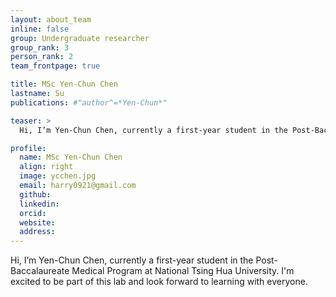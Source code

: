 ```yaml
---
layout: about_team
inline: false
group: Undergraduate researcher
group_rank: 3
person_rank: 2
team_frontpage: true

title: MSc Yen-Chun Chen
lastname: Su
publications: #"author^=*Yen-Chun*"

teaser: >
  Hi, I’m Yen-Chun Chen, currently a first-year student in the Post-Baccalaureate Medical Program at National Tsing Hua University. I'm excited to be part of this lab and look forward to learning with everyone.

profile:
  name: MSc Yen-Chun Chen
  align: right
  image: ycchen.jpg
  email: harry0921@gmail.com
  github:
  linkedin:
  orcid:
  website:
  address:
---
```


Hi, I’m Yen-Chun Chen, currently a first-year student in the Post-Baccalaureate Medical Program at National Tsing Hua University. I'm excited to be part of this lab and look forward to learning with everyone.
